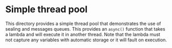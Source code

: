 Simple thread pool
==================

This directory provides a simple thread pool that demonstrates the use of sealing and messages queues.
This provides an `async()` function that takes a lambda and will execute it in another thread.
Note that the lambda must not capture any variables with automatic storage or it will fault on execution.
